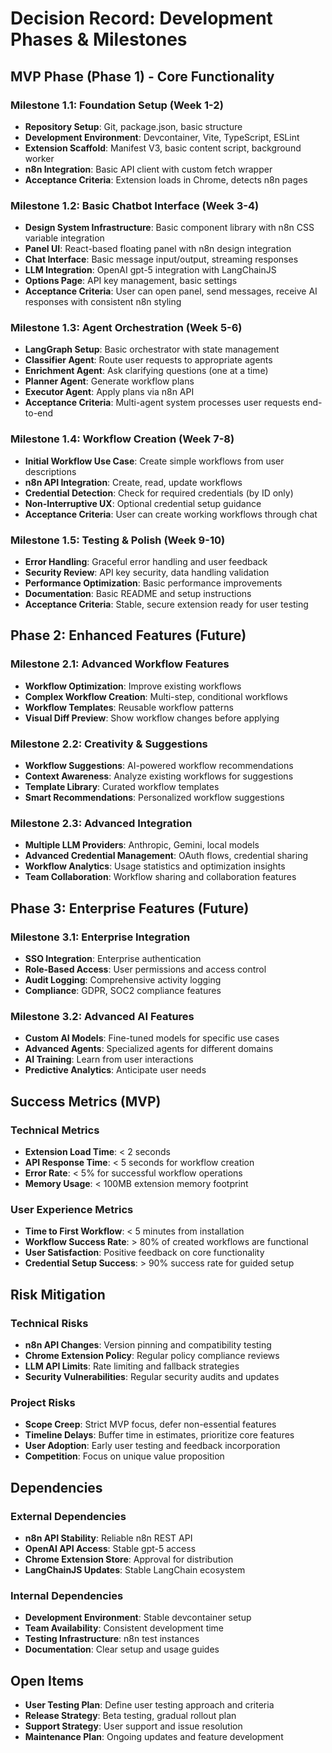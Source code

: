 # Decision Record: Development Phases & Milestones

## MVP Phase (Phase 1) - Core Functionality

### Milestone 1.1: Foundation Setup (Week 1-2)
- **Repository Setup**: Git, package.json, basic structure
- **Development Environment**: Devcontainer, Vite, TypeScript, ESLint
- **Extension Scaffold**: Manifest V3, basic content script, background worker
- **n8n Integration**: Basic API client with custom fetch wrapper
- **Acceptance Criteria**: Extension loads in Chrome, detects n8n pages

### Milestone 1.2: Basic Chatbot Interface (Week 3-4)
- **Design System Infrastructure**: Basic component library with n8n CSS variable integration
- **Panel UI**: React-based floating panel with n8n design integration
- **Chat Interface**: Basic message input/output, streaming responses
- **LLM Integration**: OpenAI gpt-5 integration with LangChainJS
- **Options Page**: API key management, basic settings
- **Acceptance Criteria**: User can open panel, send messages, receive AI responses with consistent n8n styling

### Milestone 1.3: Agent Orchestration (Week 5-6)
- **LangGraph Setup**: Basic orchestrator with state management
- **Classifier Agent**: Route user requests to appropriate agents
- **Enrichment Agent**: Ask clarifying questions (one at a time)
- **Planner Agent**: Generate workflow plans
- **Executor Agent**: Apply plans via n8n API
- **Acceptance Criteria**: Multi-agent system processes user requests end-to-end

### Milestone 1.4: Workflow Creation (Week 7-8)
- **Initial Workflow Use Case**: Create simple workflows from user descriptions
- **n8n API Integration**: Create, read, update workflows
- **Credential Detection**: Check for required credentials (by ID only)
- **Non-Interruptive UX**: Optional credential setup guidance
- **Acceptance Criteria**: User can create working workflows through chat

### Milestone 1.5: Testing & Polish (Week 9-10)
- **Error Handling**: Graceful error handling and user feedback
- **Security Review**: API key security, data handling validation
- **Performance Optimization**: Basic performance improvements
- **Documentation**: Basic README and setup instructions
- **Acceptance Criteria**: Stable, secure extension ready for user testing

## Phase 2: Enhanced Features (Future)

### Milestone 2.1: Advanced Workflow Features
- **Workflow Optimization**: Improve existing workflows
- **Complex Workflow Creation**: Multi-step, conditional workflows
- **Workflow Templates**: Reusable workflow patterns
- **Visual Diff Preview**: Show workflow changes before applying

### Milestone 2.2: Creativity & Suggestions
- **Workflow Suggestions**: AI-powered workflow recommendations
- **Context Awareness**: Analyze existing workflows for suggestions
- **Template Library**: Curated workflow templates
- **Smart Recommendations**: Personalized workflow suggestions

### Milestone 2.3: Advanced Integration
- **Multiple LLM Providers**: Anthropic, Gemini, local models
- **Advanced Credential Management**: OAuth flows, credential sharing
- **Workflow Analytics**: Usage statistics and optimization insights
- **Team Collaboration**: Workflow sharing and collaboration features

## Phase 3: Enterprise Features (Future)

### Milestone 3.1: Enterprise Integration
- **SSO Integration**: Enterprise authentication
- **Role-Based Access**: User permissions and access control
- **Audit Logging**: Comprehensive activity logging
- **Compliance**: GDPR, SOC2 compliance features

### Milestone 3.2: Advanced AI Features
- **Custom AI Models**: Fine-tuned models for specific use cases
- **Advanced Agents**: Specialized agents for different domains
- **AI Training**: Learn from user interactions
- **Predictive Analytics**: Anticipate user needs

## Success Metrics (MVP)

### Technical Metrics
- **Extension Load Time**: < 2 seconds
- **API Response Time**: < 5 seconds for workflow creation
- **Error Rate**: < 5% for successful workflow operations
- **Memory Usage**: < 100MB extension memory footprint

### User Experience Metrics
- **Time to First Workflow**: < 5 minutes from installation
- **Workflow Success Rate**: > 80% of created workflows are functional
- **User Satisfaction**: Positive feedback on core functionality
- **Credential Setup Success**: > 90% success rate for guided setup

## Risk Mitigation

### Technical Risks
- **n8n API Changes**: Version pinning and compatibility testing
- **Chrome Extension Policy**: Regular policy compliance reviews
- **LLM API Limits**: Rate limiting and fallback strategies
- **Security Vulnerabilities**: Regular security audits and updates

### Project Risks
- **Scope Creep**: Strict MVP focus, defer non-essential features
- **Timeline Delays**: Buffer time in estimates, prioritize core features
- **User Adoption**: Early user testing and feedback incorporation
- **Competition**: Focus on unique value proposition

## Dependencies

### External Dependencies
- **n8n API Stability**: Reliable n8n REST API
- **OpenAI API Access**: Stable gpt-5 access
- **Chrome Extension Store**: Approval for distribution
- **LangChainJS Updates**: Stable LangChain ecosystem

### Internal Dependencies
- **Development Environment**: Stable devcontainer setup
- **Team Availability**: Consistent development time
- **Testing Infrastructure**: n8n test instances
- **Documentation**: Clear setup and usage guides

## Open Items
- **User Testing Plan**: Define user testing approach and criteria
- **Release Strategy**: Beta testing, gradual rollout plan
- **Support Strategy**: User support and issue resolution
- **Maintenance Plan**: Ongoing updates and feature development
